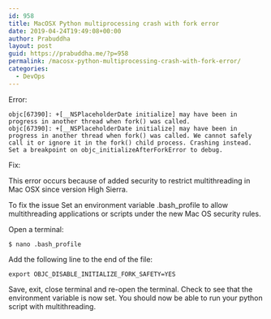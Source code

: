 ```yaml
---
id: 958
title: MacOSX Python multiprocessing crash with fork error
date: 2019-04-24T19:49:08+00:00
author: Prabuddha
layout: post
guid: https://prabuddha.me/?p=958
permalink: /macosx-python-multiprocessing-crash-with-fork-error/
categories:
  - DevOps
---
```

Error:
```console
objc[67390]: +[__NSPlaceholderDate initialize] may have been in progress in another thread when fork() was called.
objc[67390]: +[__NSPlaceholderDate initialize] may have been in progress in another thread when fork() was called. We cannot safely call it or ignore it in the fork() child process. Crashing instead. Set a breakpoint on objc_initializeAfterForkError to debug.

```


Fix:

This error occurs because of added security to restrict multithreading in Mac OSX since version High Sierra.

To fix the issue Set an environment variable .bash_profile to allow multithreading applications or scripts under the new Mac OS security rules.

Open a terminal:
<pre class="lang-py prettyprint prettyprinted"><code><span class="pln">$ nano </span><span class="pun">.</span><span class="pln">bash_profile</span></code></pre>
Add the following line to the end of the file:
```console
export OBJC_DISABLE_INITIALIZE_FORK_SAFETY=YES
```
Save, exit, close terminal and re-open the terminal. Check to see that the environment variable is now set. You should now be able to run your python script with multithreading.
&nbsp;